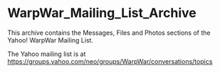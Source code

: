 # WarpWar_Mailing_List_Archive
This archive contains the  Messages, Files and Photos sections of the Yahoo! WarpWar Mailing List.

The Yahoo mailing list is at https://groups.yahoo.com/neo/groups/WarpWar/conversations/topics




<!--stackedit_data:
eyJoaXN0b3J5IjpbLTE5NzM5Mjk3MzldfQ==
-->